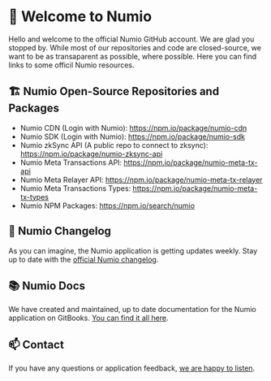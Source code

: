 # 👋 Welcome to Numio

Hello and welcome to the official Numio GitHub account. We are glad you stopped by. 
While most of our repositories and code are closed-source, we want to be as transaparent as possible, where possible. 
Here you can find links to some officil Numio resources. 

## 🏗️ Numio Open-Source Repositories and Packages
* Numio CDN (Login with Numio): https://npm.io/package/numio-cdn
* Numio SDK (Login with Numio): https://npm.io/package/numio-sdk
* Numio zkSync API (A public repo to connect to zksync): https://npm.io/package/numio-zksync-api
* Numio Meta Transactions API: https://npm.io/package/numio-meta-tx-api
* Numio Meta Relayer API: https://npm.io/package/numio-meta-tx-relayer
* Numio Meta Transactions Types: https://npm.io/package/numio-meta-tx-types
* Numio NPM Packages: https://npm.io/search/numio

## 📂 Numio Changelog
As you can imagine, the Numio application is getting updates weekly. Stay up to date with the [official Numio changelog](https://numio.one/changelog).

## 📚 Numio Docs
We have created and maintained, up to date documentation for the Numio application on GitBooks. [You can find it all here](https://docs.numio.one).

## 📫 Contact
If you have any questions or application feedback, [we are happy to listen](mailto:hello@numio.one).

